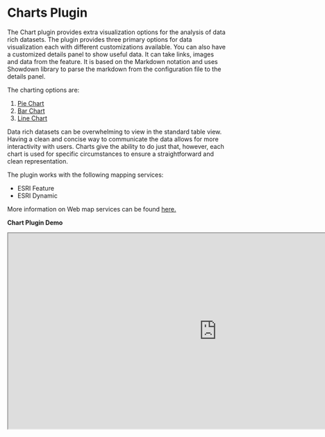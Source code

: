 # Charts Plugin

The Chart plugin provides extra visualization options for the analysis of data rich datasets. The plugin provides three primary options for data visualization each with different customizations available.
You can also have a customized details panel to show useful data. It can take links, images and data from the feature. It is based on the Markdown notation and uses Showdown library to parse the markdown from the configuration file to the details panel.

The charting options are:

1. [Pie Chart](chart_pie.md)
2. [Bar Chart](chart_bar.md)
3. [Line Chart](chart_line.md)

Data rich datasets can be overwhelming to view in the standard table view. Having a clean and concise way to communicate the data allows for more interactivity with users. Charts give the ability to do just that, however, each chart is used for specific circumstances to ensure a straightforward and clean representation.

The plugin works with the following mapping services:

- ESRI Feature
- ESRI Dynamic

More information on Web map services can be found [here.](https://www.nrcan.gc.ca/earth-sciences/geomatics/canadas-spatial-data-infrastructure/8902)

**Chart Plugin Demo**

<iframe width=960px height="450"
        src=https://jolevesq.github.io/contributed-plugins/chart/samples/chart-index.html?sample=1>
</iframe>
